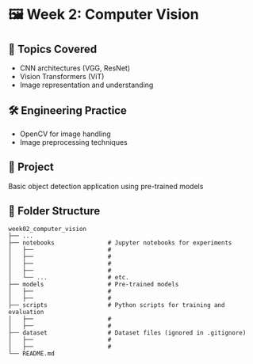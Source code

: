 # 🖼️ Week 2: Computer Vision

## 🧠 Topics Covered
- CNN architectures (VGG, ResNet)
- Vision Transformers (ViT)
- Image representation and understanding

## 🛠️ Engineering Practice
- OpenCV for image handling
- Image preprocessing techniques

## 📌 Project
Basic object detection application using pre-trained models

## 📂 Folder Structure

    week02_computer_vision
    ├── ... 
    ├── notebooks               # Jupyter notebooks for experiments
    │   ├──                     # 
    │   ├──                     # 
    │   ├──                     # 
    │   ├──                     # 
    │   └── ...                 # etc.
    ├── models                  # Pre-trained models
    │   ├──                     # 
    │   ├──                     #    
    ├── scripts                 # Python scripts for training and evaluation
    │   ├──                     # 
    │   ├──                     #    
    ├── dataset                 # Dataset files (ignored in .gitignore)
    │   ├──                     # 
    │   ├──                     # 
    └── README.md
